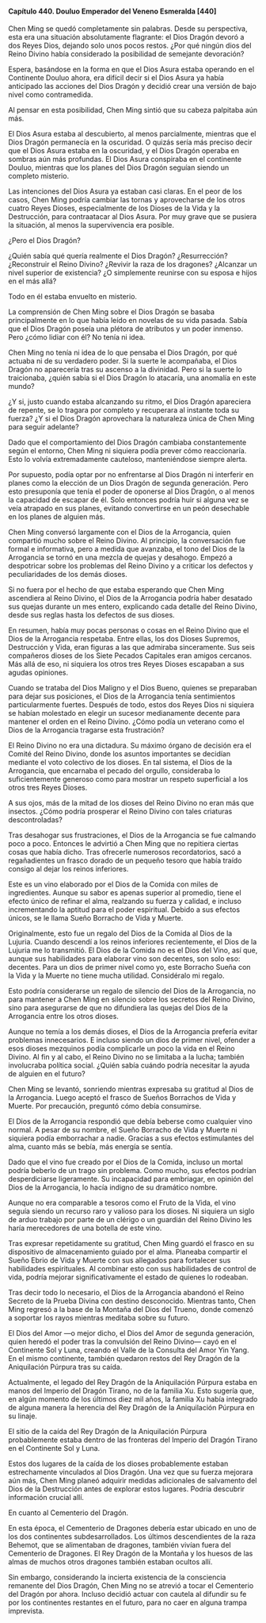 
#### Capítulo 440. Douluo Emperador del Veneno Esmeralda [440]


Chen Ming se quedó completamente sin palabras. Desde su perspectiva, esta era una situación absolutamente flagrante: el Dios Dragón devoró a dos Reyes Dios, dejando solo unos pocos restos. ¿Por qué ningún dios del Reino Divino había considerado la posibilidad de semejante devoración?

Espera, basándose en la forma en que el Dios Asura estaba operando en el Continente Douluo ahora, era difícil decir si el Dios Asura ya había anticipado las acciones del Dios Dragón y decidió crear una versión de bajo nivel como contramedida.

Al pensar en esta posibilidad, Chen Ming sintió que su cabeza palpitaba aún más.

El Dios Asura estaba al descubierto, al menos parcialmente, mientras que el Dios Dragón permanecía en la oscuridad. O quizás sería más preciso decir que el Dios Asura estaba en la oscuridad, y el Dios Dragón operaba en sombras aún más profundas. El Dios Asura conspiraba en el continente Douluo, mientras que los planes del Dios Dragón seguían siendo un completo misterio.

Las intenciones del Dios Asura ya estaban casi claras. En el peor de los casos, Chen Ming podría cambiar las tornas y aprovecharse de los otros cuatro Reyes Dioses, especialmente de los Dioses de la Vida y la Destrucción, para contraatacar al Dios Asura. Por muy grave que se pusiera la situación, al menos la supervivencia era posible.

¿Pero el Dios Dragón?

¿Quién sabía qué quería realmente el Dios Dragón? ¿Resurrección? ¿Reconstruir el Reino Divino? ¿Revivir la raza de los dragones? ¿Alcanzar un nivel superior de existencia? ¿O simplemente reunirse con su esposa e hijos en el más allá?

Todo en él estaba envuelto en misterio.

La comprensión de Chen Ming sobre el Dios Dragón se basaba principalmente en lo que había leído en novelas de su vida pasada. Sabía que el Dios Dragón poseía una plétora de atributos y un poder inmenso. Pero ¿cómo lidiar con él? No tenía ni idea.

Chen Ming no tenía ni idea de lo que pensaba el Dios Dragón, por qué actuaba ni de su verdadero poder. Si la suerte le acompañaba, el Dios Dragón no aparecería tras su ascenso a la divinidad. Pero si la suerte lo traicionaba, ¿quién sabía si el Dios Dragón lo atacaría, una anomalía en este mundo?

¿Y si, justo cuando estaba alcanzando su ritmo, el Dios Dragón apareciera de repente, se lo tragara por completo y recuperara al instante toda su fuerza? ¿Y si el Dios Dragón aprovechara la naturaleza única de Chen Ming para seguir adelante?

Dado que el comportamiento del Dios Dragón cambiaba constantemente según el entorno, Chen Ming ni siquiera podía prever cómo reaccionaría. Esto lo volvía extremadamente cauteloso, manteniéndose siempre alerta.

Por supuesto, podía optar por no enfrentarse al Dios Dragón ni interferir en planes como la elección de un Dios Dragón de segunda generación. Pero esto presuponía que tenía el poder de oponerse al Dios Dragón, o al menos la capacidad de escapar de él. Solo entonces podría huir si alguna vez se veía atrapado en sus planes, evitando convertirse en un peón desechable en los planes de alguien más.

Chen Ming conversó largamente con el Dios de la Arrogancia, quien compartió mucho sobre el Reino Divino. Al principio, la conversación fue formal e informativa, pero a medida que avanzaba, el tono del Dios de la Arrogancia se tornó en una mezcla de quejas y desahogo. Empezó a despotricar sobre los problemas del Reino Divino y a criticar los defectos y peculiaridades de los demás dioses.

Si no fuera por el hecho de que estaba esperando que Chen Ming ascendiera al Reino Divino, el Dios de la Arrogancia podría haber desatado sus quejas durante un mes entero, explicando cada detalle del Reino Divino, desde sus reglas hasta los defectos de sus dioses.

En resumen, había muy pocas personas o cosas en el Reino Divino que el Dios de la Arrogancia respetaba. Entre ellas, los dos Dioses Supremos, Destrucción y Vida, eran figuras a las que admiraba sinceramente. Sus seis compañeros dioses de los Siete Pecados Capitales eran amigos cercanos. Más allá de eso, ni siquiera los otros tres Reyes Dioses escapaban a sus agudas opiniones.

Cuando se trataba del Dios Maligno y el Dios Bueno, quienes se preparaban para dejar sus posiciones, el Dios de la Arrogancia tenía sentimientos particularmente fuertes. Después de todo, estos dos Reyes Dios ni siquiera se habían molestado en elegir un sucesor medianamente decente para mantener el orden en el Reino Divino. ¿Cómo podía un veterano como el Dios de la Arrogancia tragarse esta frustración?

El Reino Divino no era una dictadura. Su máximo órgano de decisión era el Comité del Reino Divino, donde los asuntos importantes se decidían mediante el voto colectivo de los dioses. En tal sistema, el Dios de la Arrogancia, que encarnaba el pecado del orgullo, consideraba lo suficientemente generoso como para mostrar un respeto superficial a los otros tres Reyes Dioses.

A sus ojos, más de la mitad de los dioses del Reino Divino no eran más que insectos. ¿Cómo podría prosperar el Reino Divino con tales criaturas descontroladas?

Tras desahogar sus frustraciones, el Dios de la Arrogancia se fue calmando poco a poco. Entonces le advirtió a Chen Ming que no repitiera ciertas cosas que había dicho. Tras ofrecerle numerosos recordatorios, sacó a regañadientes un frasco dorado de un pequeño tesoro que había traído consigo al dejar los reinos inferiores.

Este es un vino elaborado por el Dios de la Comida con miles de ingredientes. Aunque su sabor es apenas superior al promedio, tiene el efecto único de refinar el alma, realzando su fuerza y calidad, e incluso incrementando la aptitud para el poder espiritual. Debido a sus efectos únicos, se le llama Sueño Borracho de Vida y Muerte.

Originalmente, esto fue un regalo del Dios de la Comida al Dios de la Lujuria. Cuando descendí a los reinos inferiores recientemente, el Dios de la Lujuria me lo transmitió. El Dios de la Comida no es el Dios del Vino, así que, aunque sus habilidades para elaborar vino son decentes, son solo eso: decentes. Para un dios de primer nivel como yo, este Borracho Sueña con la Vida y la Muerte no tiene mucha utilidad. Considéralo mi regalo.

Esto podría considerarse un regalo de silencio del Dios de la Arrogancia, no para mantener a Chen Ming en silencio sobre los secretos del Reino Divino, sino para asegurarse de que no difundiera las quejas del Dios de la Arrogancia entre los otros dioses.

Aunque no temía a los demás dioses, el Dios de la Arrogancia prefería evitar problemas innecesarios. E incluso siendo un dios de primer nivel, ofender a esos dioses mezquinos podía complicarle un poco la vida en el Reino Divino. Al fin y al cabo, el Reino Divino no se limitaba a la lucha; también involucraba política social. ¿Quién sabía cuándo podría necesitar la ayuda de alguien en el futuro?

Chen Ming se levantó, sonriendo mientras expresaba su gratitud al Dios de la Arrogancia. Luego aceptó el frasco de Sueños Borrachos de Vida y Muerte. Por precaución, preguntó cómo debía consumirse.

El Dios de la Arrogancia respondió que debía beberse como cualquier vino normal. A pesar de su nombre, el Sueño Borracho de Vida y Muerte ni siquiera podía emborrachar a nadie. Gracias a sus efectos estimulantes del alma, cuanto más se bebía, más energía se sentía.

Dado que el vino fue creado por el Dios de la Comida, incluso un mortal podría beberlo de un trago sin problema. Como mucho, sus efectos podrían desperdiciarse ligeramente. Su incapacidad para embriagar, en opinión del Dios de la Arrogancia, lo hacía indigno de su dramático nombre.

Aunque no era comparable a tesoros como el Fruto de la Vida, el vino seguía siendo un recurso raro y valioso para los dioses. Ni siquiera un siglo de arduo trabajo por parte de un clérigo o un guardián del Reino Divino les haría merecedores de una botella de este vino.

Tras expresar repetidamente su gratitud, Chen Ming guardó el frasco en su dispositivo de almacenamiento guiado por el alma. Planeaba compartir el Sueño Ebrio de Vida y Muerte con sus allegados para fortalecer sus habilidades espirituales. Al combinar esto con sus habilidades de control de vida, podría mejorar significativamente el estado de quienes lo rodeaban.

Tras decir todo lo necesario, el Dios de la Arrogancia abandonó el Reino Secreto de la Prueba Divina con destino desconocido. Mientras tanto, Chen Ming regresó a la base de la Montaña del Dios del Trueno, donde comenzó a soportar los rayos mientras meditaba sobre su futuro.

El Dios del Amor —o mejor dicho, el Dios del Amor de segunda generación, quien heredó el poder tras la convulsión del Reino Divino— cayó en el Continente Sol y Luna, creando el Valle de la Consulta del Amor Yin Yang. En el mismo continente, también quedaron restos del Rey Dragón de la Aniquilación Púrpura tras su caída.

Actualmente, el legado del Rey Dragón de la Aniquilación Púrpura estaba en manos del Imperio del Dragón Tirano, no de la familia Xu. Esto sugería que, en algún momento de los últimos diez mil años, la familia Xu había integrado de alguna manera la herencia del Rey Dragón de la Aniquilación Púrpura en su linaje.

El sitio de la caída del Rey Dragón de la Aniquilación Púrpura probablemente estaba dentro de las fronteras del Imperio del Dragón Tirano en el Continente Sol y Luna.

Estos dos lugares de la caída de los dioses probablemente estaban estrechamente vinculados al Dios Dragón. Una vez que su fuerza mejorara aún más, Chen Ming planeó adquirir medidas adicionales de salvamento del Dios de la Destrucción antes de explorar estos lugares. Podría descubrir información crucial allí.

En cuanto al Cementerio del Dragón.

En esta época, el Cementerio de Dragones debería estar ubicado en uno de los dos continentes subdesarrollados. Los últimos descendientes de la raza Behemot, que se alimentaban de dragones, también vivían fuera del Cementerio de Dragones. El Rey Dragón de la Montaña y los huesos de las almas de muchos otros dragones también estaban ocultos allí.

Sin embargo, considerando la incierta existencia de la consciencia remanente del Dios Dragón, Chen Ming no se atrevió a tocar el Cementerio del Dragón por ahora. Incluso decidió actuar con cautela al difundir su fe por los continentes restantes en el futuro, para no caer en alguna trampa imprevista.